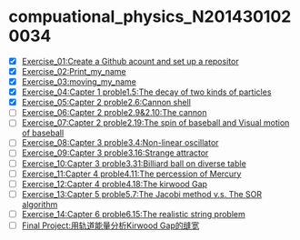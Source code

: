 # compuational_physics_N2014301020034
- [X] [Exercise_01:Create a Github acount and set up a repositor  ](https://github.com/52kylin/compuational_physics_N2014301020034/blob/Exercise_01/README.md)
- [X] [Exercise_02:Print_my_name ](https://github.com/52kylin/compuational_physics_N2014301020034/blob/master/exercise_02/exercise_02.md)
- [X] [Exercise_03:moving_my_name](https://github.com/52kylin/compuational_physics_N2014301020034/tree/master/Exercise_03)
- [X] [Exercise_04:Capter 1 proble1.5:The decay of two kinds of particles ](https://github.com/52kylin/compuational_physics_N2014301020034/blob/master/Exercise_04/Exercise_04.md)
- [X] [Exercise_05:Capter 2 proble2.6:Cannon shell ](https://github.com/52kylin/compuational_physics_N2014301020034/blob/master/exercise_05/exercise_05.md)
- [ ] [Exercise_06:Capter 2 proble2.9&2.10:The cannon ]()
- [ ] [Exercise_07:Capter 2 proble2.19:The spin of baseball and Visual motion of baseball ]()
- [ ] [Exercise_08:Capter 3 proble3.4:Non-linear oscillator ]()
- [ ] [Exercise_09:Capter 3 proble3.16:Strange attractor ]()
- [ ] [Exercise_10:Capter 3 proble3.31:Billiard ball on diverse table ]()
- [ ] [Exercise_11:Capter 4 proble4.11:The percession of Mercury ]()
- [ ] [Exercise_12:Capter 4 proble4.18:The kirwood Gap ]()
- [ ] [Exercise_13:Capter 5 proble5.7:The Jacobi method v.s. The SOR algorithm ]()
- [ ] [Exercise_14:Capter 6 proble6.15:The realistic string problem ]()
- [ ] [Final Project:用轨道能量分析Kirwood Gap的缝宽 ]()

